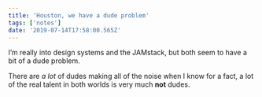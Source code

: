 ```yaml
---
title: 'Houston, we have a dude problem'
tags: ['notes'] 
date: '2019-07-14T17:58:00.565Z'
---
```

I’m really into design systems and the JAMstack, but both seem to have a bit of a dude problem.

There are _a lot_ of dudes making all of the noise when I know for a fact, a lot of the real talent in both worlds is very much **not** dudes. 